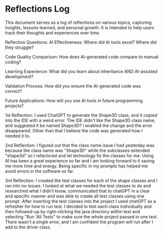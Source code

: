 # Reflections Log

This document serves as a log of reflections on various topics, capturing insights, lessons learned, and personal growth. It is intended to help users track their thoughts and experiences over time.

Reflection Questions:
AI Effectiveness: Where did AI tools excel? Where did they struggle?

Code Quality Comparison: How does AI-generated code compare to manual coding?

Learning Experience: What did you learn about inheritance AND AI-assisted development?

Validation Process: How did you ensure the AI-generated code was correct?

Future Applications: How will you use AI tools in future programming projects?


1st Reflection:
I used ChatGPT to generate the Shape3D class, and it copied into the IDE with a weird error. The
IDE didn't like the Shape3D class name, and suggested it be named Shape3D? I enabled the change and
the error disappeared. Other than that I believe the code was generated how I needed it to.




2nd Reflection:
I figured out that the class name issue I had yesterday was because the class name was 
"Shape3D" while the subclasses extended "shape3d" so I refactored and let technology fix the 
classes for me. Using AI has been a great experience so far and I am looking forward to it 
saving me more time and energy. Being specific in my prompts has helped me avoid errors in 
the software so far.




3rd Reflection:
I created the test classes for each of the shape classes and I ran into no issues. I looked at 
what we needed the test classes to do and researched what I didn't know, communicated that to chatGPT in a clear 
and specific manner and was able to create all test classes using one prompt. After inserting the test classes into 
the project I used chatGPT as a refresher for how to run test. I decided to test each class individually and then
followed-up by right-clicking the java directory within test and selecting "Run 'All Tests" to make sure the whole 
project passed in one test. There wasn't a single error, and I am confident the program will run after I add to the 
driver class.